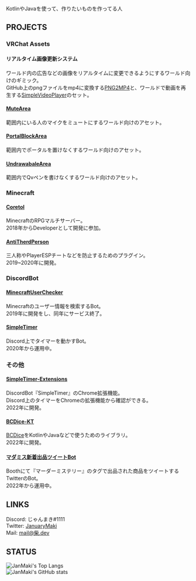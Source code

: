 KotlinやJavaを使って、作りたいものを作ってる人

## PROJECTS
### VRChat Assets
#### リアルタイム画像更新システム
ワールド内の広告などの画像をリアルタイムに変更できるようにするワールド向けのギミック。  
GitHub上のpngファイルをmp4に変換する[PNG2MP4](https://github.com/JanMaki/PNG2MP4)と、ワールドで動画を再生する[SimpleVideoPlayer](https://github.com/JanMaki/SimpleVideoPlayer)のセット。
#### [MuteArea](https://github.com/JanMaki/MuteArea)
範囲内にいる人のマイクをミュートにするワールド向けのアセット。
#### [PortalBlockArea](https://github.com/JanMaki/PortalBlockArea)
範囲内でポータルを置けなくするワールド向けのアセット。
#### [UndrawabaleArea](https://github.com/JanMaki/UndrawableArea)
範囲内でQvペンを書けなくするワールド向けのアセット。
### Minecraft
#### [Coretol](https://matchatb.wixsite.com/coretol)
MinecraftのRPGマルチサーバー。  
2018年からDeveloperとして開発に参加。
#### [AntiTherdPerson](https://www.spigotmc.org/resources/1-8-x%EF%BD%9E1-16-1-antithirdperson.70418/)
三人称やPlayerESPチートなどを防止するためのプラグイン。  
2019~2020年に開発。
### DiscordBot
#### [MinecraftUserChecker](https://forum.civa.jp/viewtopic.php?f=39&t=456)
Minecraftのユーザー情報を検索するBot。  
2019年に開発をし、同年にサービス終了。　　
#### [SimpleTimer](https://simpletimer.fanbox.cc/posts/3088356)
Discord上でタイマーを動かすBot。  
2020年から運用中。
### その他
#### [SimpleTimer-Extensions](https://chromestore.ext.simpletimer.dev)
DiscordBot『SimpleTimer』のChrome拡張機能。  
Discord上のタイマーをChromeの拡張機能から確認ができる。  
2022年に開発。
#### [BCDice-KT](https://bcdice-kt.simpletimer.dev/)
[BCDice]( https://github.com/bcdice/BCDice )をKotlinやJavaなどで使うためのライブラリ。  
2022年に開発。  
#### [マダミス新着出品ツイートBot](https://twitter.com/MMNoticeBot)  
Boothにて『マーダーミステリー』のタグで出品された商品をツイートするTwitterのBot。  
2022年から運用中。  

## LINKS
Discord: じゃんまき#1111  
Twitter: [JanuaryMaki](https://twitter.com/JanuaryMaki)  
Mail: [mail@柴.dev](mailto:mail@柴.dev)

## STATUS
![JanMaki's Top Langs](https://github-readme-stats.vercel.app/api/top-langs/?username=JanMaki&show_icons=true&theme=radical&count_private=true&layout=compact)  
![JanMaki's GitHub stats](https://github-readme-stats.vercel.app/api?username=JanMaki&show_icons=true&theme=radical&count_private=true)  
